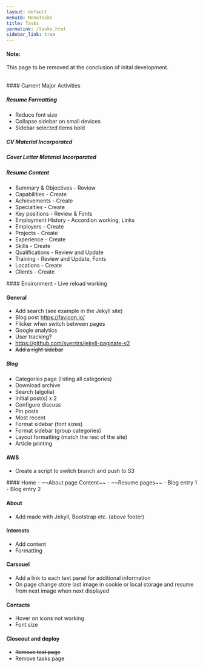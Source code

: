```yaml
---
layout: default
menuId: MenuTasks
title: Tasks
permalink: /tasks.html
sidebar_link: true
---
```

<div class="alert alert-warning">
  <div class="">
    <h4 class="alert-heading">Note: </h4>
    <!--
    <h5 class="alert-subheading">Page not found</h5>
    -->
    <p class="">This page to be removed at the conclusion of inital development.</p>
    <!--
    <a href="#" class="card-link">Card link</a>
    <a href="#" class="card-link">Another link</a>
    -->
  </div>
</div>

<br>

<div class="container">
<div class="row">

<div class="col-md-4">            
<div markdown="1">
#### Current Major Activities

##### Resume Formatting
- Reduce font size
- Collapse sidebar on small devices
- Sidebar selected items bold

##### CV Material Incorporated

##### Cover Letter Material Incorporated

##### Resume Content
- Summary & Objectives - Review
- Capabilities - Create
- Achievements - Create
- Specialties - Create
- Key positions - Review & Fonts
- Employment History - Accordion working, Links
- Employers - Create
- Projects - Create
- Experience - Create
- Skills - Create
- Qualifications - Review and Update
- Training - Review and Update, Fonts
- Locations - Create
- Clients - Create

</div>
</div>

<div class="col-md-4">
<div markdown="1">
#### Environment
- Live reload working

#### General
- Add search (see example in the Jekyll site)
- Blog post https://favicon.io/
- Flicker when switch between pages
- Google analytics
- User tracking?
- https://github.com/sverrirs/jekyll-paginate-v2
- ~~Add a right sidebar~~

##### Blog
- Categories page (listing all categories)
- Download archive
- Search (algolia)
- Initial post(s) x 2
- Configure discuss
- Pin posts
- Most recent
- Format sidebar (font sizes)
- Format sidebar (group categories)
- Layout formatting (match the rest of the site)
- Article printing

#### AWS
- Create a script to switch branch and push to S3

</div>
</div>

<div class="col-md-4">
<div markdown="1">
#### Home
- ~~About page Content~~
- ~~Resume pages~~
- Blog entry 1
- Blog entry 2

#### About
- Add made with Jekyll, Bootstrap etc. (above footer)

#### Interests
- Add content
- Formatting

#### Carsouel
- Add a link to each text panel for additional information
- On page change store last image in cookie or local storage and resume from next image when next displayed

#### Contacts
- Hover on icons not working
- Font size

#### Closeout and deploy
- ~~Remove test page~~
- Remove tasks page

</div>
</div>

</div>
</div>
